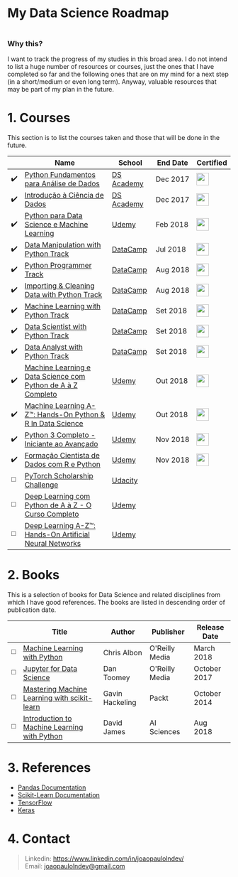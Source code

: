 # My Data Science Roadmap

<p align="center">
  <a href="https://github.com/joaopaulolndev/my-data-scientist-roadmap/">
    <img alt="" src="https://img.shields.io/badge/Machine%20Learning-Software%20Engineers-blue.svg">
  </a>
</p>

### Why this?
I want to track the progress of my studies in this broad area. I do not intend to list a huge number of resources or courses, just the ones that I have completed so far and the following ones that are on my mind for a next step (in a short/medium or even long term). Anyway, valuable resources that may be part of my plan in the future.

# 1. Courses

This section is to list the courses taken and those that will be done in the future.

|  | **Name** | **School** | **End Date** | **Certified** |
| ---------- | ----- | ------ | --------- | ------------ | 
| ✔️ | [Python Fundamentos para Análise de Dados](https://www.datascienceacademy.com.br/course?courseid=python-fundamentos) | [DS Academy](https://www.datascienceacademy.com.br) | Dec&nbsp;2017 | [<img width='28' height='28' src='https://media.licdn.com/dms/image/C4D0BAQFPN3qN2GxsZQ/company-logo_400_400/0?e=1550102400&v=beta&t=E-yESxqIuMpCCO3w-k7GRHL_ExN8H03YANOtiRof9tQ'>](https://goo.gl/ip7CsH) | 
| ✔️ | [Introdução à Ciência de Dados](https://www.datascienceacademy.com.br/course?courseid=introduo--cincia-de-dados) | [DS Academy](https://www.datascienceacademy.com.br) | Dec&nbsp;2017 | [<img width='28' height='28' src='https://media.licdn.com/dms/image/C4D0BAQFPN3qN2GxsZQ/company-logo_400_400/0?e=1550102400&v=beta&t=E-yESxqIuMpCCO3w-k7GRHL_ExN8H03YANOtiRof9tQ'>](https://goo.gl/vmB2fG) |  
| ✔️ | [Python para Data Science e Machine Learning](https://www.udemy.com/python-para-data-science-e-machine-learning) | [Udemy](https://www.udemy.com) | Feb&nbsp;2018 | [<img width='28' height='28' src='https://media.licdn.com/dms/image/C510BAQFKXnLDglG5qA/company-logo_400_400/0?e=1550102400&v=beta&t=d-x-pPgn-5T7X-KBNakilqJieZGcTC50fXN82M_LOYk'>](http://ude.my/UC-AW6HSRY4) |  
| ✔️ | [Data Manipulation with Python Track](https://www.datacamp.com) | [DataCamp](https://www.datacamp.com) | Jul&nbsp;2018 | [<img width='28' height='28' src='https://media.licdn.com/dms/image/C4D0BAQFCcKVOLdxqwQ/company-logo_400_400/0?e=1550102400&v=beta&t=K1xY9hWcguRRgXqCnCnqyd_CjXL-XnN2rXJCLFTa14M'>](https://www.datacamp.com/statement-of-accomplishment/track/44140f559ae64e6ee56c6c85b5a2af7b7d39e0e3) | 
| ✔️ | [Python Programmer Track](https://www.datacamp.com) | [DataCamp](https://www.datacamp.com) | Aug&nbsp;2018 | [<img width='28' height='28' src='https://media.licdn.com/dms/image/C4D0BAQFCcKVOLdxqwQ/company-logo_400_400/0?e=1550102400&v=beta&t=K1xY9hWcguRRgXqCnCnqyd_CjXL-XnN2rXJCLFTa14M'>](https://www.datacamp.com/statement-of-accomplishment/track/9f16b89dec05631144256d1729550b58cde54f66) | 
| ✔️ | [Importing & Cleaning Data with Python Track](https://www.datacamp.com) | [DataCamp](https://www.datacamp.com) | Aug&nbsp;2018 | [<img width='28' height='28' src='https://media.licdn.com/dms/image/C4D0BAQFCcKVOLdxqwQ/company-logo_400_400/0?e=1550102400&v=beta&t=K1xY9hWcguRRgXqCnCnqyd_CjXL-XnN2rXJCLFTa14M'>](https://www.datacamp.com/statement-of-accomplishment/track/de62c5ad04fafa0b32ad5fc75629a4daf1013a32) | 
| ✔️ | [Machine Learning with Python Track](https://www.datacamp.com) | [DataCamp](https://www.datacamp.com) | Set&nbsp;2018 | [<img width='28' height='28' src='https://media.licdn.com/dms/image/C4D0BAQFCcKVOLdxqwQ/company-logo_400_400/0?e=1550102400&v=beta&t=K1xY9hWcguRRgXqCnCnqyd_CjXL-XnN2rXJCLFTa14M'>](https://www.datacamp.com/statement-of-accomplishment/track/b0a6c27078ddb10eaa762b7b3feb5683e85a8347) | 
| ✔️ | [Data Scientist with Python Track](https://www.datacamp.com) | [DataCamp](https://www.datacamp.com) | Set&nbsp;2018 | [<img width='28' height='28' src='https://media.licdn.com/dms/image/C4D0BAQFCcKVOLdxqwQ/company-logo_400_400/0?e=1550102400&v=beta&t=K1xY9hWcguRRgXqCnCnqyd_CjXL-XnN2rXJCLFTa14M'>](https://www.datacamp.com/statement-of-accomplishment/track/79fa859581206d5a7411f0039d3b4b36b41d762a) | 
| ✔️ | [Data Analyst with Python Track](https://www.datacamp.com) | [DataCamp](https://www.datacamp.com) | Set&nbsp;2018 | [<img width='28' height='28' src='https://media.licdn.com/dms/image/C4D0BAQFCcKVOLdxqwQ/company-logo_400_400/0?e=1550102400&v=beta&t=K1xY9hWcguRRgXqCnCnqyd_CjXL-XnN2rXJCLFTa14M'>](https://www.datacamp.com/statement-of-accomplishment/track/4a0e72c488bdbbfabc1ff930f93f0ece29fe3582) | 
| ✔️ | [Machine Learning e Data Science com Python de A à Z Completo](https://www.udemy.com/machine-learning-e-data-science-com-python-y/) | [Udemy](https://www.udemy.com) | Out&nbsp;2018 | [<img width='28' height='28' src='https://media.licdn.com/dms/image/C510BAQFKXnLDglG5qA/company-logo_400_400/0?e=1550102400&v=beta&t=d-x-pPgn-5T7X-KBNakilqJieZGcTC50fXN82M_LOYk'>](https://www.udemy.com/certificate/UC-IVL3IUH9/) | 
| ✔️ | [Machine Learning A-Z™: Hands-On Python & R In Data Science](https://www.udemy.com/machinelearning/) | [Udemy](https://www.udemy.com) | Out&nbsp;2018 | [<img width='28' height='28' src='https://media.licdn.com/dms/image/C510BAQFKXnLDglG5qA/company-logo_400_400/0?e=1550102400&v=beta&t=d-x-pPgn-5T7X-KBNakilqJieZGcTC50fXN82M_LOYk'>](https://www.udemy.com/certificate/UC-O9ZSTZZO/) | 
| ✔️ | [Python 3 Completo - Iniciante ao Avançado](https://www.udemy.com/python-3-completo/) | [Udemy](https://www.udemy.com) | Nov&nbsp;2018 | [<img width='28' height='28' src='https://media.licdn.com/dms/image/C510BAQFKXnLDglG5qA/company-logo_400_400/0?e=1550102400&v=beta&t=d-x-pPgn-5T7X-KBNakilqJieZGcTC50fXN82M_LOYk'>](https://www.udemy.com/certificate/UC-G0BVCLTC/) | 
| ✔️ | [Formação Cientista de Dados com R e Python](https://www.udemy.com/python-3-completo/) | [Udemy](https://www.udemy.com) | Nov&nbsp;2018 | [<img width='28' height='28' src='https://media.licdn.com/dms/image/C510BAQFKXnLDglG5qA/company-logo_400_400/0?e=1550102400&v=beta&t=d-x-pPgn-5T7X-KBNakilqJieZGcTC50fXN82M_LOYk'>](https://www.udemy.com/certificate/UC-IFJQVQJK/) | 
| ◻️ | [ PyTorch Scholarship Challenge](https://br.udacity.com/facebook-pytorch-scholarship) | [Udacity](https://www.udacity.com.br) |  |  | 
| ◻️ | [Deep Learning com Python de A à Z - O Curso Completo](https://www.udemy.com/deep-learning-com-python-az-curso-completo/) | [Udemy](https://www.udemy.com) |  |  | 
| ◻️ | [Deep Learning A-Z™: Hands-On Artificial Neural Networks](https://www.udemy.com/deeplearning/) | [Udemy](https://www.udemy.com) |  |  | 






# 2. Books

This is a selection of books for Data Science and related disciplines from which I have good references. The books are listed in descending order of publication date.

|  | **Title** | **Author** | **Publisher** | **Release Date** | 
| ---------- | ----- | ------ | --------- | ------------ |
| ◻️ | [Machine Learning with Python](http://shop.oreilly.com/product/0636920085423.do) | Chris Albon | O'Reilly Media | March 2018 | 
| ◻️ | [Jupyter for Data Science](https://www.oreilly.com/library/view/jupyter-for-data/9781785880070) | Dan Toomey | O'Reilly Media | October 2017 | 
| ◻️ | [Mastering Machine Learning with scikit-learn](https://www.packtpub.com/big-data-and-business-intelligence/mastering-machine-learning-scikit-learn) | Gavin Hackeling | Packt | October 2014 | 
| ◻️ | [Introduction to Machine Learning with Python](https://www.amazon.com.br/Introduction-Machine-Learning-Python-Beginners-ebook/dp/B07GTPZ72K?tag=goog0ef-20&smid=A18CNA8NWQSYHH&ascsubtag=go_1366271959_58245915327_265589414315_pla-476553242118_c_) | David James | AI Sciences | Aug 2018 | 


# 3. References
- [Pandas Documentation](https://pandas.pydata.org/pandas-docs/stable/)
- [Scikit-Learn Documentation](https://scikit-learn.org/stable/index.html)
- [TensorFlow](https://www.tensorflow.org/)
- [Keras](https://keras.io)
 
# 4. Contact 
> Linkedin: https://www.linkedin.com/in/joaopaulolndev/ <br/> Email: joaopaulolndev@gmail.com
